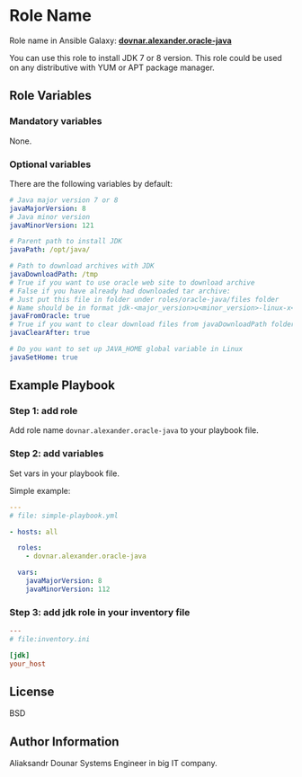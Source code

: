 Role Name
=========

Role name in Ansible Galaxy: **[dovnar.alexander.oracle-java](https://galaxy.ansible.com/dovnar.alexander.oracle-java)**

You can use this role to install JDK 7 or 8 version.
This role could be used on any distributive with YUM or APT package manager.

Role Variables
--------------
### Mandatory variables

None.

### Optional variables

There are the following variables by default:

```yaml
# Java major version 7 or 8
javaMajorVersion: 8
# Java minor version
javaMinorVersion: 121

# Parent path to install JDK
javaPath: /opt/java/

# Path to download archives with JDK
javaDownloadPath: /tmp
# True if you want to use oracle web site to download archive
# False if you have already had downloaded tar archive:
# Just put this file in folder under roles/oracle-java/files folder
# Name should be in format jdk-<major_version>u<minor_version>-linux-x<64_or_86>.tar.gz
javaFromOracle: true
# True if you want to clear download files from javaDownloadPath folder
javaClearAfter: true

# Do you want to set up JAVA_HOME global variable in Linux
javaSetHome: true
```

Example Playbook
----------------

### Step 1: add role

Add role name `dovnar.alexander.oracle-java` to your playbook file.

### Step 2: add variables

Set vars in your playbook file.

Simple example:

```yaml
---
# file: simple-playbook.yml

- hosts: all

  roles:
    - dovnar.alexander.oracle-java

  vars:
    javaMajorVersion: 8
    javaMinorVersion: 112
```

### Step 3: add jdk role in your inventory file

```ini
---
# file:inventory.ini

[jdk]
your_host
```

License
-------

BSD

Author Information
------------------
Aliaksandr Dounar
Systems Engineer in big IT company.